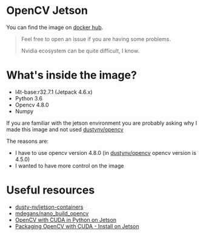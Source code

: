 # OpenCV Jetson

You can find the image on [docker hub](https://hub.docker.com/r/federicolanzani/opencv-jetson).

> Feel free to open an issue if you are having some problems. 
> 
> Nvidia ecosystem can be quite difficult, I know.

# What's inside the image?
- l4t-base:r32.7.1 (Jetpack 4.6.x)
- Python 3.6
- Opencv 4.8.0
- Numpy


If you are familiar with the jetson environment you are probably asking why I made this image and not used [dustynv/opencv](https://hub.docker.com/r/dustynv/opencv)

The reasons are:
- I have to use opencv version 4.8.0 (in [dustynv/opencv](https://hub.docker.com/r/dustynv/opencv) opencv version is 4.5.0)
- I wanted to have more control on the image


# Useful resources
- [dusty-nv/jetson-containers](https://github.com/dusty-nv/jetson-containers)
- [mdegans/nano_build_opencv](https://github.com/mdegans/nano_build_opencv)
- [OpenCV with CUDA in Python on Jetson](https://www.youtube.com/watch?v=BCNnqTFi-Gs)
- [Packaging OpenCV with CUDA - Install on Jetson](https://www.youtube.com/watch?v=nBLLVj37M1w)


